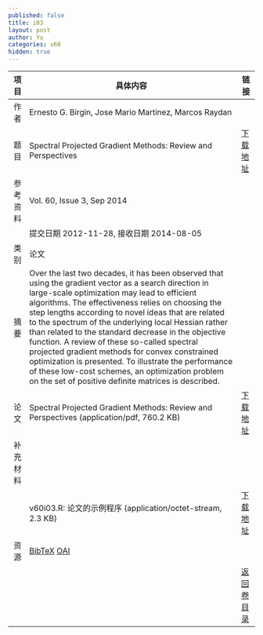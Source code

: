 ```yaml
---
published: false
title: i03
layout: post
author: Yu
categories: v60
hidden: true
---
```


| 项目 | 具体内容 | 链接 |
|---:|---|---|
| 作者 | Ernesto G. Birgin, Jose Mario Martínez, Marcos Raydan| |
| 题目 |Spectral Projected Gradient Methods: Review and Perspectives | [下载地址](http://www.jstatsoft.org/v60/i03/paper) |
| 参考资料 |Vol. 60, Issue 3, Sep 2014 | |
| | 提交日期 2012-11-28, 接收日期 2014-08-05| | 
| 类别 | 论文| |
| 摘要 | Over the last two decades, it has been observed that using the gradient vector as a search direction in large-scale optimization may lead to efficient algorithms. The effectiveness relies on choosing the step lengths according to novel ideas that are related to the spectrum of the underlying local Hessian rather than related to the standard decrease in the objective function. A review of these so-called spectral projected gradient methods for convex constrained optimization is presented. To illustrate the performance of these low-cost schemes, an optimization problem on the set of positive definite matrices is described.| |
| 论文 | Spectral Projected Gradient Methods: Review and Perspectives  (application/pdf, 760.2 KB)| [下载地址](http://www.jstatsoft.org/v60/i03/paper) |
| 补充材料 | | |
| |v60i03.R: 论文的示例程序  (application/octet-stream, 2.3 KB)|  [下载地址](http://www.jstatsoft.org/v60/i03/supp/1) |
| 资源 | [BibTeX](http://www.jstatsoft.org/v60/i03/bibtex) [OAI](http://www.jstatsoft.org/oai?verb=GetRecord&identifier=oai.jstatsoft/v60/i03&prefix=oai_dc)| |
| |  | [返回卷目录]({{site.baseurl}}/volume/v60.html) |